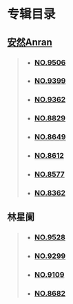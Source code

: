 # 专辑目录
## [安然Anran](https://github.com/whaogx/Image/tree/main/%E5%AE%89%E7%84%B6Anran)
> - **<h3>[NO.9506](https://github.com/whaogx/Image/blob/main/%E5%AE%89%E7%84%B6Anran/No.9506.md)</h3>**
>- **<h3>[NO.9399](https://github.com/whaogx/Image/blob/main/%E5%AE%89%E7%84%B6Anran/No.9399.md)</h3>**
>- **<h3>[NO.9362](https://github.com/whaogx/Image/blob/main/%E5%AE%89%E7%84%B6Anran/No.9362.md)</h3>**
>- **<h3>[NO.8829](https://github.com/whaogx/Image/blob/main/%E5%AE%89%E7%84%B6Anran/No.8829.md)</h3>**
>- **<h3>[NO.8649](https://github.com/whaogx/Image/blob/main/%E5%AE%89%E7%84%B6Anran/No.8649.md)</h3>**
>- **<h3>[NO.8612](https://github.com/whaogx/Image/blob/main/%E5%AE%89%E7%84%B6Anran/No.8612.md)</h3>**
>- **<h3>[NO.8577](https://github.com/whaogx/Image/blob/main/%E5%AE%89%E7%84%B6Anran/No.8577.md)</h3>**
>- **<h3>[NO.8362](https://github.com/whaogx/Image/blob/main/%E5%AE%89%E7%84%B6Anran/No.8362.md)</h3>**
## 林星阑
>- **<h3>[NO.9528](https://github.com/whaogx/Image/blob/main/%E6%9E%97%E6%98%9F%E9%98%91/No.9528.md)</h3>**
>- **<h3>[NO.9299](https://github.com/whaogx/Image/blob/main/%E6%9E%97%E6%98%9F%E9%98%91/No.9299.md)</h3>**
>- **<h3>[NO.9109](https://github.com/whaogx/Image/blob/main/%E6%9E%97%E6%98%9F%E9%98%91/No.9109.md)</h3>**
>- **<h3>[NO.8682](https://github.com/whaogx/Image/blob/main/%E6%9E%97%E6%98%9F%E9%98%91/No.8682.md)</h3>**
